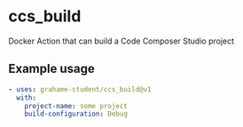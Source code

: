 # ccs_build
Docker Action that can build a Code Composer Studio project

## Example usage
```yaml
- uses: grahame-student/ccs_build@v1
  with:
    project-name: some project
    build-configuration: Debug
```
